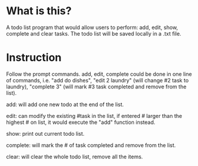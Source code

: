 # What is this?

A todo list program that would allow users to perform: add, edit, show, complete and clear tasks. The todo list will be saved locally in a .txt file.



# Instruction

 Follow the prompt commands. add, edit, complete could be done in one line of commands, i.e. "add do dishes", "edit 2 laundry" (will change #2 task to laundry), "complete 3" (will mark #3 task completed and remove from the list).
 

 add: will add one new todo at the end of the list.
 
 edit: can modify the existing #task in the list, if entered # larger than the highest # on list, it would execute the "add" function instead.
 
 show: print out current todo list.
 
 complete: will mark the # of task completed and remove from the list.
 
 clear: will clear the whole todo list, remove all the items.
